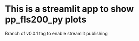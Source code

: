 # This is a streamlit app to show pp_fls200_py plots

Branch of v0.0.1 tag to enable streamlit publishing
